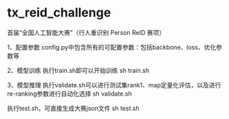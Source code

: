 # tx_reid_challenge
首届“全国人工智能大赛”（行人重识别 Person ReID 赛项）

1、配置参数
config.py中包含所有的可配置参数：包括backbone、loss、优化参数等

2、模型训练
执行train.sh即可以开始训练
sh train.sh

3、模型推理
执行validate.sh可以进行测试集rank1、map定量化评估，以及进行re-ranking参数进行自动化选择
sh validate.sh

执行test.sh，可直接生成大赛json文件
sh test.sh
